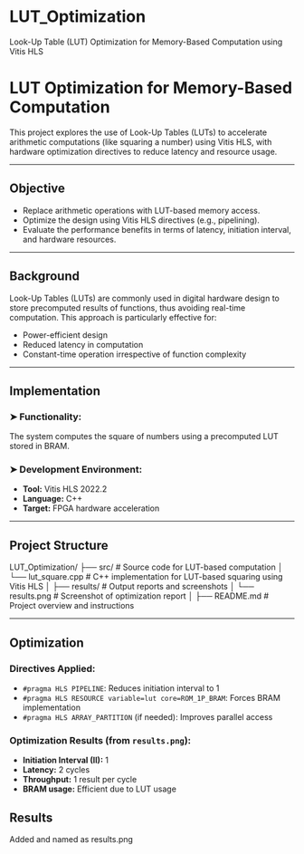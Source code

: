 # LUT_Optimization
Look-Up Table (LUT) Optimization for Memory-Based Computation using Vitis HLS
# LUT Optimization for Memory-Based Computation

This project explores the use of Look-Up Tables (LUTs) to accelerate arithmetic computations (like squaring a number) using Vitis HLS, with hardware optimization directives to reduce latency and resource usage.

---

## Objective

- Replace arithmetic operations with LUT-based memory access.
- Optimize the design using Vitis HLS directives (e.g., pipelining).
- Evaluate the performance benefits in terms of latency, initiation interval, and hardware resources.

---

## Background

Look-Up Tables (LUTs) are commonly used in digital hardware design to store precomputed results of functions, thus avoiding real-time computation. This approach is particularly effective for:

- Power-efficient design
- Reduced latency in computation
- Constant-time operation irrespective of function complexity

---

## Implementation

### ➤ Functionality:
The system computes the square of numbers using a precomputed LUT stored in BRAM.

### ➤ Development Environment:
- **Tool:** Vitis HLS 2022.2
- **Language:** C++
- **Target:** FPGA hardware acceleration

---

## Project Structure
LUT_Optimization/
├── src/                   # Source code for LUT-based computation
│   └── lut_square.cpp     # C++ implementation for LUT-based squaring using Vitis HLS
│
├── results/               # Output reports and screenshots
│   └── results.png        # Screenshot of optimization report 
│
├── README.md              # Project overview and instructions

---

## Optimization

### Directives Applied:
- `#pragma HLS PIPELINE`: Reduces initiation interval to 1
- `#pragma HLS RESOURCE variable=lut core=ROM_1P_BRAM`: Forces BRAM implementation
- `#pragma HLS ARRAY_PARTITION` (if needed): Improves parallel access

### Optimization Results (from `results.png`):
- **Initiation Interval (II):** 1
- **Latency:** 2 cycles
- **Throughput:** 1 result per cycle
- **BRAM usage:** Efficient due to LUT usage

## Results
Added and named as results.png
